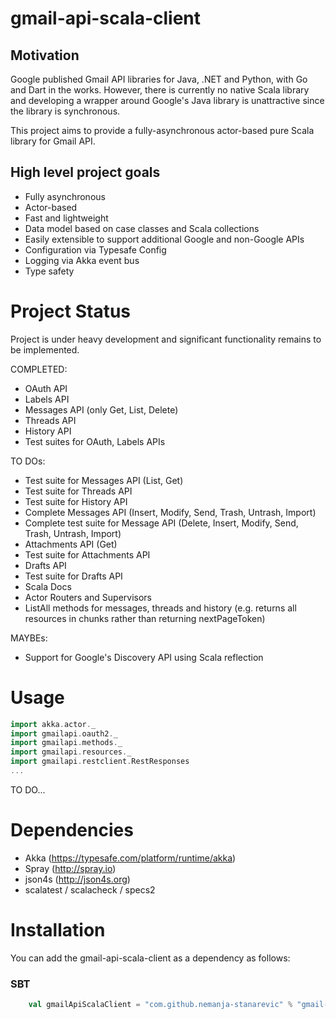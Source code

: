 # gmail-api-scala-client

## Motivation
Google published Gmail API libraries for Java, .NET and Python, with Go and Dart in the works. 
However, there is currently no native Scala library and developing a wrapper around Google's Java library 
is unattractive since the library is synchronous.

This project aims to provide a fully-asynchronous actor-based pure Scala library for Gmail API.

## High level project goals
* Fully asynchronous
* Actor-based 
* Fast and lightweight
* Data model based on case classes and Scala collections
* Easily extensible to support additional Google and non-Google APIs
* Configuration via Typesafe Config
* Logging via Akka event bus
* Type safety

Project Status
==============

Project is under heavy development and significant functionality remains to be implemented. 

COMPLETED:
* OAuth API
* Labels API
* Messages API (only Get, List, Delete)
* Threads API
* History API
* Test suites for OAuth, Labels APIs

TO DOs:
* Test suite for Messages API (List, Get)
* Test suite for Threads API
* Test suite for History API
* Complete Messages API (Insert, Modify, Send, Trash, Untrash, Import)
* Complete test suite for Message API (Delete, Insert, Modify, Send, Trash, Untrash, Import)
* Attachments API (Get)
* Test suite for Attachments API
* Drafts API
* Test suite for Drafts API
* Scala Docs
* Actor Routers and Supervisors
* ListAll methods for messages, threads and history (e.g. returns all resources in chunks rather than returning nextPageToken)

MAYBEs:
* Support for Google's Discovery API using Scala reflection

Usage
=====

```scala
import akka.actor._
import gmailapi.oauth2._
import gmailapi.methods._
import gmailapi.resources._
import gmailapi.restclient.RestResponses
...
```
TO DO...

Dependencies
============
* Akka (https://typesafe.com/platform/runtime/akka)
* Spray (http://spray.io)
* json4s (http://json4s.org)
* scalatest / scalacheck / specs2

Installation
============

You can add the gmail-api-scala-client as a dependency as follows:

### SBT

```scala
    val gmailApiScalaClient = "com.github.nemanja-stanarevic" % "gmail-api-scala-client" % "0.1"
```